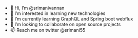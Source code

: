- 👋 Hi, I’m @srimanivannan
- 👀 I’m interested in learning new technologies
- 🌱 I’m currently learning GraphQL and Spring boot webflux
- 💞️ I’m looking to collaborate on open source projects
- 📫 Reach me on twitter @srimani55

<!---
srimanivannan/srimanivannan is a ✨ special ✨ repository because its `README.md` (this file) appears on your GitHub profile.
You can click the Preview link to take a look at your changes.
--->
